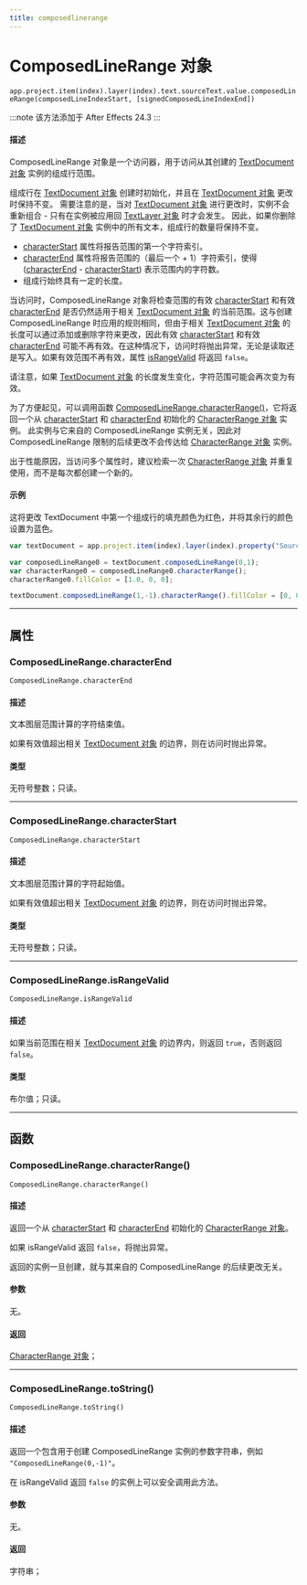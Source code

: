 ```yaml
---
title: composedlinerange
---
```

# ComposedLineRange 对象

`app.project.item(index).layer(index).text.sourceText.value.composedLineRange(composedLineIndexStart, [signedComposedLineIndexEnd])`

:::note
该方法添加于 After Effects 24.3
:::

#### 描述

ComposedLineRange 对象是一个访问器，用于访问从其创建的 [TextDocument 对象](../textdocument) 实例的组成行范围。

组成行在 [TextDocument 对象](../textdocument) 创建时初始化，并且在 [TextDocument 对象](../textdocument) 更改时保持不变。
需要注意的是，当对 [TextDocument 对象](../textdocument) 进行更改时，实例不会重新组合 - 只有在实例被应用回 [TextLayer 对象](../../layer/textlayer) 时才会发生。
因此，如果你删除了 [TextDocument 对象](../textdocument) 实例中的所有文本，组成行的数量将保持不变。

- [characterStart](#composedlinerangecharacterstart) 属性将报告范围的第一个字符索引。
- [characterEnd](#composedlinerangecharacterend) 属性将报告范围的（最后一个 + 1）字符索引，使得 ([characterEnd](#composedlinerangecharacterend) - [characterStart](#composedlinerangecharacterstart)) 表示范围内的字符数。
- 组成行始终具有一定的长度。

当访问时，ComposedLineRange 对象将检查范围的有效 [characterStart](#composedlinerangecharacterstart) 和有效 [characterEnd](#composedlinerangecharacterend) 是否仍然适用于相关 [TextDocument 对象](../textdocument) 的当前范围。这与创建 ComposedLineRange 时应用的规则相同，但由于相关 [TextDocument 对象](../textdocument) 的长度可以通过添加或删除字符来更改，因此有效 [characterStart](#composedlinerangecharacterstart) 和有效 [characterEnd](#composedlinerangecharacterend) 可能不再有效。在这种情况下，访问时将抛出异常，无论是读取还是写入。如果有效范围不再有效，属性 [isRangeValid](#composedlinerangeisrangevalid) 将返回 `false`。

请注意，如果 [TextDocument 对象](../textdocument) 的长度发生变化，字符范围可能会再次变为有效。

为了方便起见，可以调用函数 [ComposedLineRange.characterRange()](#composedlinerangecharacterrange)，它将返回一个从 [characterStart](#composedlinerangecharacterstart) 和 [characterEnd](#composedlinerangecharacterend) 初始化的 [CharacterRange 对象](../characterrange) 实例。
此实例与它来自的 ComposedLineRange 实例无关，因此对 ComposedLineRange 限制的后续更改不会传达给 [CharacterRange 对象](../characterrange) 实例。

出于性能原因，当访问多个属性时，建议检索一次 [CharacterRange 对象](../characterrange) 并重复使用，而不是每次都创建一个新的。

#### 示例

这将更改 TextDocument 中第一个组成行的填充颜色为红色，并将其余行的颜色设置为蓝色。

```javascript
var textDocument = app.project.item(index).layer(index).property("Source Text").value;

var composedLineRange0 = textDocument.composedLineRange(0,1);
var characterRange0 = composedLineRange0.characterRange();
characterRange0.fillColor = [1.0, 0, 0];

textDocument.composedLineRange(1,-1).characterRange().fillColor = [0, 0, 1.0];
```

---

## 属性

### ComposedLineRange.characterEnd

`ComposedLineRange.characterEnd`

#### 描述

文本图层范围计算的字符结束值。

如果有效值超出相关 [TextDocument 对象](../textdocument) 的边界，则在访问时抛出异常。

#### 类型

无符号整数；只读。

---

### ComposedLineRange.characterStart

`ComposedLineRange.characterStart`

#### 描述

文本图层范围计算的字符起始值。

如果有效值超出相关 [TextDocument 对象](../textdocument) 的边界，则在访问时抛出异常。

#### 类型

无符号整数；只读。

---

### ComposedLineRange.isRangeValid

`ComposedLineRange.isRangeValid`

#### 描述

如果当前范围在相关 [TextDocument 对象](../textdocument) 的边界内，则返回 `true`，否则返回 `false`。

#### 类型

布尔值；只读。

---

## 函数

### ComposedLineRange.characterRange()

`ComposedLineRange.characterRange()`

#### 描述

返回一个从 [characterStart](#composedlinerangecharacterstart) 和 [characterEnd](#composedlinerangecharacterend) 初始化的 [CharacterRange 对象](../characterrange)。

如果 isRangeValid 返回 `false`，将抛出异常。

返回的实例一旦创建，就与其来自的 ComposedLineRange 的后续更改无关。

#### 参数

无。

#### 返回

[CharacterRange 对象](../characterrange)；

---

### ComposedLineRange.toString()

`ComposedLineRange.toString()`

#### 描述

返回一个包含用于创建 ComposedLineRange 实例的参数字符串，例如 `"ComposedLineRange(0,-1)"`。

在 isRangeValid 返回 `false` 的实例上可以安全调用此方法。

#### 参数

无。

#### 返回

字符串；